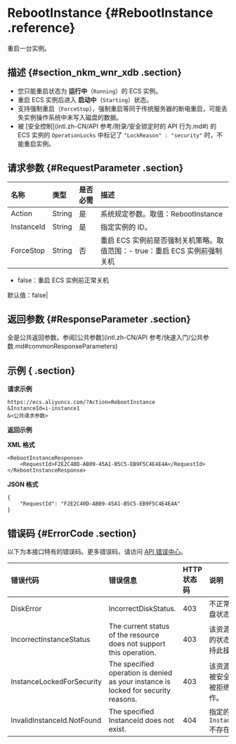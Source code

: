 # RebootInstance {#RebootInstance .reference}

重启一台实例。

## 描述 {#section_nkm_wnr_xdb .section}

-   您只能重启状态为 **运行中**（`Running`）的 ECS 实例。
-   重启 ECS 实例后进入 **启动中**（`Starting`）状态。
-   支持强制重启（`ForceStop`），强制重启等同于传统服务器的断电重启，可能丢失实例操作系统中未写入磁盘的数据。
-   被 [安全控制](intl.zh-CN/API 参考/附录/安全锁定时的 API 行为.md#) 的 ECS 实例的 `OperationLocks` 中标记了 `"LockReason" : "security"` 时，不能重启实例。

## 请求参数 {#RequestParameter .section}

|名称|类型|是否必需|描述|
|:-|:-|:---|:-|
|Action|String|是|系统规定参数。取值：RebootInstance|
|InstanceId|String|是|指定实例的 ID。|
|ForceStop|String|否|重启 ECS 实例前是否强制关机策略。取值范围：-   true：重启 ECS 实例前强制关机
-   false：重启 ECS 实例前正常关机

默认值：false|

## 返回参数 {#ResponseParameter .section}

全是公共返回参数。参阅[公共参数](intl.zh-CN/API 参考/快速入门/公共参数.md#commonResponseParameters)

## 示例 { .section}

**请求示例** 

```
https://ecs.aliyuncs.com/?Action=RebootInstance
&InstanceId=i-instance1
&<公共请求参数>
```

**返回示例**

 **XML 格式** 

```
<RebootInstanceResponse>
    <RequestId>F2E2C40D-AB09-45A1-B5C5-EB9F5C4E4E4A</RequestId>
</RebootInstanceResponse>
```

 **JSON 格式** 

```
{
    "RequestId": "F2E2C40D-AB09-45A1-B5C5-EB9F5C4E4E4A"
}
```

## 错误码 {#ErrorCode .section}

以下为本接口特有的错误码。更多错误码，请访问 [API 错误中心](https://error-center.alibabacloud.com/status/product/Ecs)。

|错误代码|错误信息|HTTP 状态码|说明|
|:---|:---|:-------|:-|
|DiskError|IncorrectDiskStatus.|403|不正常的磁盘状态。|
|IncorrectInstanceStatus|The current status of the resource does not support this operation.|403|该资源目前的状态不支持此操作。|
|InstanceLockedForSecurity|The specified operation is denied as your instance is locked for security reasons.|403|该资源目前被安全锁定被拒绝操作。|
|InvalidInstanceId.NotFound|The specified InstanceId does not exist.|404|指定的 `InstanceId` 不存在。|

